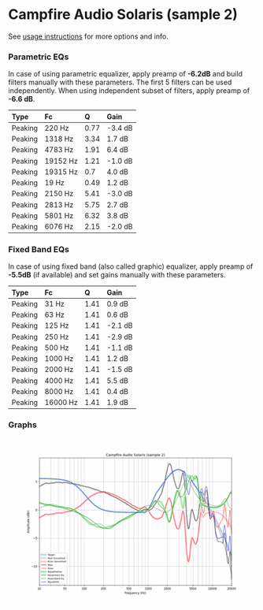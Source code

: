 # Campfire Audio Solaris (sample 2)
See [usage instructions](https://github.com/jaakkopasanen/AutoEq#usage) for more options and info.

### Parametric EQs
In case of using parametric equalizer, apply preamp of **-6.2dB** and build filters manually
with these parameters. The first 5 filters can be used independently.
When using independent subset of filters, apply preamp of **-6.6 dB**.

| Type    | Fc       |    Q | Gain    |
|:--------|:---------|:-----|:--------|
| Peaking | 220 Hz   | 0.77 | -3.4 dB |
| Peaking | 1318 Hz  | 3.34 | 1.7 dB  |
| Peaking | 4783 Hz  | 1.91 | 6.4 dB  |
| Peaking | 19152 Hz | 1.21 | -1.0 dB |
| Peaking | 19315 Hz | 0.7  | 4.0 dB  |
| Peaking | 19 Hz    | 0.49 | 1.2 dB  |
| Peaking | 2150 Hz  | 5.41 | -3.0 dB |
| Peaking | 2813 Hz  | 5.75 | 2.7 dB  |
| Peaking | 5801 Hz  | 6.32 | 3.8 dB  |
| Peaking | 6076 Hz  | 2.15 | -2.0 dB |

### Fixed Band EQs
In case of using fixed band (also called graphic) equalizer, apply preamp of **-5.5dB**
(if available) and set gains manually with these parameters.

| Type    | Fc       |    Q | Gain    |
|:--------|:---------|:-----|:--------|
| Peaking | 31 Hz    | 1.41 | 0.9 dB  |
| Peaking | 63 Hz    | 1.41 | 0.6 dB  |
| Peaking | 125 Hz   | 1.41 | -2.1 dB |
| Peaking | 250 Hz   | 1.41 | -2.9 dB |
| Peaking | 500 Hz   | 1.41 | -1.1 dB |
| Peaking | 1000 Hz  | 1.41 | 1.2 dB  |
| Peaking | 2000 Hz  | 1.41 | -1.5 dB |
| Peaking | 4000 Hz  | 1.41 | 5.5 dB  |
| Peaking | 8000 Hz  | 1.41 | 0.4 dB  |
| Peaking | 16000 Hz | 1.41 | 1.9 dB  |

### Graphs
![](./Campfire%20Audio%20Solaris%20(sample%202).png)